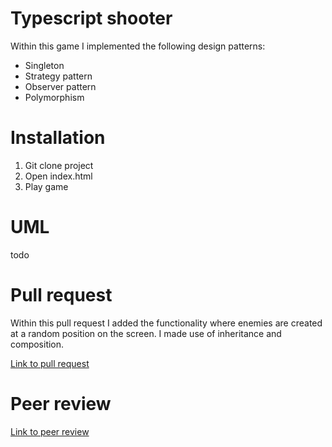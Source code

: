 # Typescript shooter
Within this game I implemented the following design patterns:

* Singleton
* Strategy pattern
* Observer pattern
* Polymorphism

# Installation
1. Git clone project
2. Open index.html
3. Play game

# UML 
todo

# Pull request 
Within this pull request I added the functionality where enemies are created at a random position on the screen. I made use of inheritance and composition.

[Link to pull request](https://github.com/Fabiantjoeaon/programmeren-4-game/pull/1 "Take a look!")

# Peer review
[Link to peer review](https://github.com/Fabiantjoeaon/programmeren-4-game/issues/2 "Take a look!")